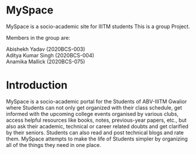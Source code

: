 # MySpace
 MySpace is a socio-academic site for IIITM students
 This is a group Project.
 
  Members in the group are:
 
   Abishekh Yadav (2020BCS-003)       
   Aditya Kumar Singh (2020BCS-004)  
   Anamika Mallick (2020BCS-075)        
   
   # Introduction
   MySpace is a socio-academic portal for the Students of ABV-IIITM Gwalior where Students can not only get organized with their class schedule, get informed with the upcoming college events organised by various clubs, access helpful resources like books, notes, previous-year papers, etc., but also ask their academic, technical or career related doubts and get clarified by their seniors. Students can also read and post technical blogs and rate them. 
   MySpace attempts to make the life of Students simpler by organizing all of the things they need in one place. 
